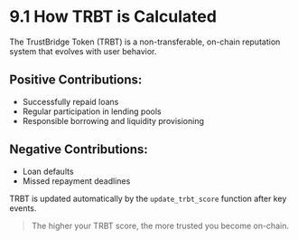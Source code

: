 # 9.1 How TRBT is Calculated

The TrustBridge Token (TRBT) is a non-transferable, on-chain reputation system that evolves with user behavior.

## Positive Contributions:
- Successfully repaid loans
- Regular participation in lending pools
- Responsible borrowing and liquidity provisioning

## Negative Contributions:
- Loan defaults
- Missed repayment deadlines

TRBT is updated automatically by the `update_trbt_score` function after key events.

> The higher your TRBT score, the more trusted you become on-chain.